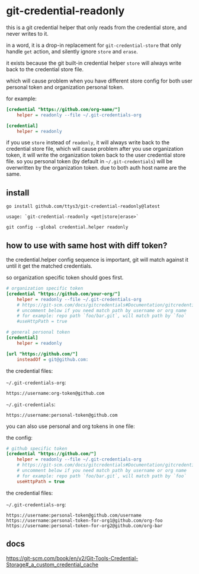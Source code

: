 # git-credential-readonly

this is a git credential helper that only reads from the credential store, and never writes to it.

in a word, it is a drop-in replacement for `git-credential-store` that only handle `get` action, and silently ignore `store` and `erase`.

it exists because the git built-in credential helper `store` will always write back to the credential store file.

which will cause problem when you have different store config for both user personal token and organization personal token.

for example:

```ini
[credential "https://github.com/org-name/"]
	helper = readonly --file ~/.git-credentials-org

[credential]
	helper = readonly
```

if you use `store` instead of `readonly`, it will always write back to the credential store file,
which will cause problem after you use organization token,
it will write the organization token back to the user credential store file.
so you personal token (by default in `~/.git-credentials`) will be overwritten by the organization token.
due to both auth host name are the same.

## install

```shell
go install github.com/ttys3/git-credential-readonly@latest
```

```shell
usage: `git-credential-readonly <get|store|erase>`
```

```shell
git config --global credential.helper readonly
```
## how to use with same host with diff token?

the credential.helper config sequence is important, git will match against it until it get the matched credentials.

so organization specific token should goes first.

```ini
# organization specific token
[credential "https://github.com/your-org/"]
	helper = readonly --file ~/.git-credentials-org
	# https://git-scm.com/docs/gitcredentials#Documentation/gitcredentials.txt-useHttpPath
	# uncomment below if you need match path by username or org name
	# for example: repo path `foo/bar.git`, will match path by `foo`
	#useHttpPath = true

# general personal token
[credential]
	helper = readonly

[url "https://github.com/"]
	insteadOf = git@github.com:
```

the credential files:

`~/.git-credentials-org`:

```
https://username:org-token@github.com
```

`~/.git-credentials`:

```
https://username:personal-token@github.com
```

you can also use personal and org tokens in one file:

the config:

```ini
# github specific token
[credential "https://github.com/"]
	helper = readonly --file ~/.git-credentials-org
	# https://git-scm.com/docs/gitcredentials#Documentation/gitcredentials.txt-useHttpPath
	# uncomment below if you need match path by username or org name
	# for example: repo path `foo/bar.git`, will match path by `foo`
	useHttpPath = true
```

the credential files:

`~/.git-credentials-org`:

```
https://username:personal-token@github.com/username
https://username:personal-token-for-org1@github.com/org-foo
https://username:personal-token-for-org2@github.com/org-bar
```

## docs

https://git-scm.com/book/en/v2/Git-Tools-Credential-Storage#_a_custom_credential_cache

